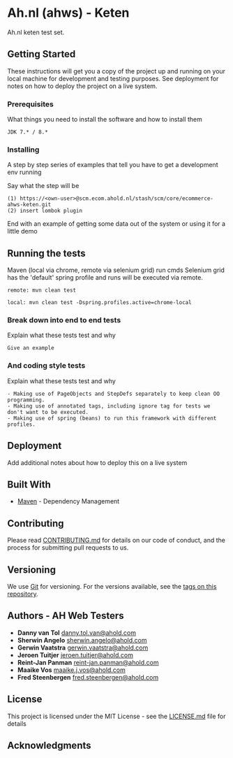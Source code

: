 # Ah.nl (ahws) - Keten

Ah.nl keten test set. 

## Getting Started

These instructions will get you a copy of the project up and running on your local machine for development and testing purposes. See deployment for notes on how to deploy the project on a live system.

### Prerequisites

What things you need to install the software and how to install them

```
JDK 7.* / 8.*
```

### Installing

A step by step series of examples that tell you have to get a development env running

Say what the step will be

```
(1) https://<own-user>@scm.ecom.ahold.nl/stash/scm/core/ecommerce-ahws-keten.git
(2) insert lombok plugin
```

End with an example of getting some data out of the system or using it for a little demo

## Running the tests

Maven (local via chrome, remote via selenium grid) run cmds
Selenium grid has the 'default' spring profile and runs will be executed via remote. 

```
remote: mvn clean test
```

```
local: mvn clean test -Dspring.profiles.active=chrome-local
```

### Break down into end to end tests

Explain what these tests test and why

```
Give an example
```

### And coding style tests

Explain what these tests test and why

```
- Making use of PageObjects and StepDefs separately to keep clean OO programming. 
- Making use of annotated tags, including ignore tag for tests we don't want to be executed.
- Making use of spring (beans) to run this framework with different profiles.
```

## Deployment

Add additional notes about how to deploy this on a live system

## Built With

* [Maven](https://maven.apache.org/) - Dependency Management

## Contributing

Please read [CONTRIBUTING.md](https://gist.github.com/PurpleBooth/b24679402957c63ec426) for details on our code of conduct, and the process for submitting pull requests to us.

## Versioning

We use [Git](https://git-scm.com//) for versioning. For the versions available, see the [tags on this repository](https://github.com/your/project/tags). 

## Authors - AH Web Testers

* **Danny van Tol** danny.tol.van@ahold.com
* **Sherwin Angelo** sherwin.angelo@ahold.com
* **Gerwin Vaatstra** gerwin.vaatstra@ahold.com
* **Jeroen Tuitjer** jeroen.tuitjer@ahold.com
* **Reint-Jan Panman** reint-jan.panman@ahold.com
* **Maaike Vos** maaike.j.vos@ahold.com
* **Fred Steenbergen** fred.steenbergen@ahold.com

## License

This project is licensed under the MIT License - see the [LICENSE.md](LICENSE.md) file for details

## Acknowledgments
